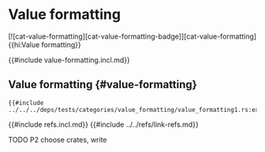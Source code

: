 # Value formatting

[![cat-value-formatting][cat-value-formatting-badge]][cat-value-formatting]{{hi:Value formatting}}

{{#include value-formatting.incl.md}}

## Value formatting {#value-formatting}

```rust,editable
{{#include ../../../deps/tests/categories/value_formatting/value_formatting1.rs:example}}
```

{{#include refs.incl.md}}
{{#include ../../refs/link-refs.md}}

<div class="hidden">
TODO P2 choose crates, write
</div>
